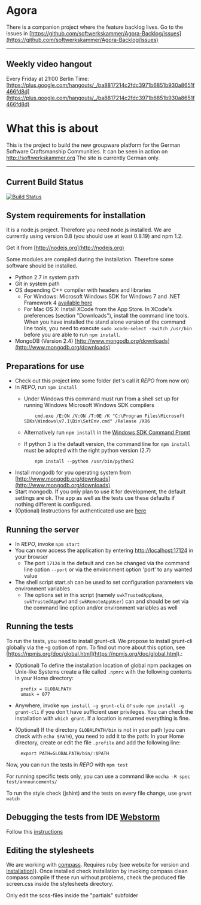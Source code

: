 Agora
=====
There is a companion project where the feature backlog lives. Go to the issues in [https://github.com/softwerkskammer/Agora-Backlog/issues](https://github.com/softwerkskammer/Agora-Backlog/issues)

---

Weekly video hangout
--------------------

Every Friday at 21:00 Berlin Time: [https://plus.google.com/hangouts/_/ba8817214c2fdc3971b6851b930a8651f466fd8d](https://plus.google.com/hangouts/_/ba8817214c2fdc3971b6851b930a8651f466fd8d)

What this is about
==================
This is the project to build the new groupware platform for the German Software Craftsmanship Communities. It can be seen in action on http://softwerkskammer.org
The site is currently German only.

---

Current Build Status
--------------------

[![Build Status](https://travis-ci.org/softwerkskammer/NeuePlattform-Implementierung.png)](https://travis-ci.org/softwerkskammer/NeuePlattform-Implementierung)

System requirements for installation
--------------------
It is a node.js project. Therefore you need node.js installed. We are currently using version 0.8 (you should use at least 0.8.19) and npm 1.2.

Get it from [http://nodejs.org](http://nodejs.org)

Some modules are compiled during the installation. Therefore some software should be installed.

* Python 2.7 in system path
* Git in system path
* OS depending C++ compiler with headers and libraries
  * For Windows: Microsoft Windows SDK for Windows 7 and .NET Framework 4 [available here](http://www.microsoft.com/en-us/download/details.aspx?id=8279)
  * For Mac OS X: Install XCode from the App Store. In XCode's preferences (section "Downloads"), install the command line tools. When you have installed
    the stand alone version of the command line tools, you need to execute `sudo xcode-select -switch /usr/bin` before you are able to run `npm install`.
* MongoDB (Version 2.4) [http://www.mongodb.org/downloads](http://www.mongodb.org/downloads)

Preparations for use
--------------------

* Check out this project into some folder (let's call it *REPO* from now on)
* In *REPO*, run `npm install`
  * Under Windows this command must run from a shell set up for running Windows Microsoft Windows SDK compilers

            cmd.exe /E:ON /V:ON /T:0E /K "C:\Program Files\Microsoft SDKs\Windows\v7.1\Bin\SetEnv.cmd" /Release /X86

  * Alternatively run `npm install` in the [Windows SDK Command Promt](http://msdn.microsoft.com/en-us/library/ms229859.aspx)
  * If python 3 is the default version, the command line for `npm install` must be adopted with the right python version (2.7)

            npm install --python /usr/bin/python2

* Install mongodb for you operating system from [http://www.mongodb.org/downloads](http://www.mongodb.org/downloads)
* Start mongodb. If you only plan to use it for development, the default settings are ok. The app as well as the tests use these defaults if nothing different is configured.
* (Optional) Instructions for authenticated use are [here](lib/persistence/README.md)

Running the server
------------------

* In *REPO*, invoke `npm start`
* You can now access the application by entering [http://localhost:17124](http://localhost:17124) in your browser
  * The port `17124` is the default and can be changed via the command line option `--port` or via the environment option 'port' to any wanted value
* The shell script start.sh can be used to set configuration parameters via environment variables
  * The options set in this script (namely `swkTrustedAppName`, `swkTrustedAppPwd` and `swkRemoteAppUser`) can and should be set via the command line option and/or environment variables as well

Running the tests
-----------------

To run the tests, you need to install grunt-cli. We propose to install grunt-cli globally via the -g option of npm. To find out more about this option, see [https://npmjs.org/doc/global.html](https://npmjs.org/doc/global.html).:

* (Optional) To define the installation location of global npm packages on Unix-like Systems create a file called `.npmrc` with the following contents in your Home directory:

        prefix = GLOBALPATH
        umask = 077

* Anywhere, invoke `npm install -g grunt-cli` or `sudo npm install -g grunt-cli` if you don't have sufficient user privileges. You can check the installation with `which grunt`. If a location is returned everything is fine.
* (Optional) If the directory `GLOBALPATH/bin` is not in your path (you can check with `echo $PATH`), you need to add it to the path: In your Home directory, create or edit the file `.profile` and add the following line:

        export PATH=GLOBALPATH/bin/:$PATH

Now, you can run the tests in *REPO* with `npm test`

For running specific tests only, you can use a command like
`mocha -R spec test/announcements/`

To run the style check (jshint) and the tests on every file change, use `grunt watch`

Debugging the tests from IDE [Webstorm](http://www.jetbrains.com/webstorm/)
----------
Follow this [instructions](http://codebetter.com/glennblock/2013/01/17/debugging-mocha-unit-tests-with-webstorm-step-by-step/)

Editing the stylesheets
-----------------------

We are working with [compass](http://compass-style.org/). Requires ruby (see website for version and [installation](http://compass-style.org/install/))). Once installed check installation by invoking 
		compass clean
		compass compile
If these run without problems, check the produced file screen.css inside the stylesheets directory.

Only edit the scss-files inside the "partials" subfolder
